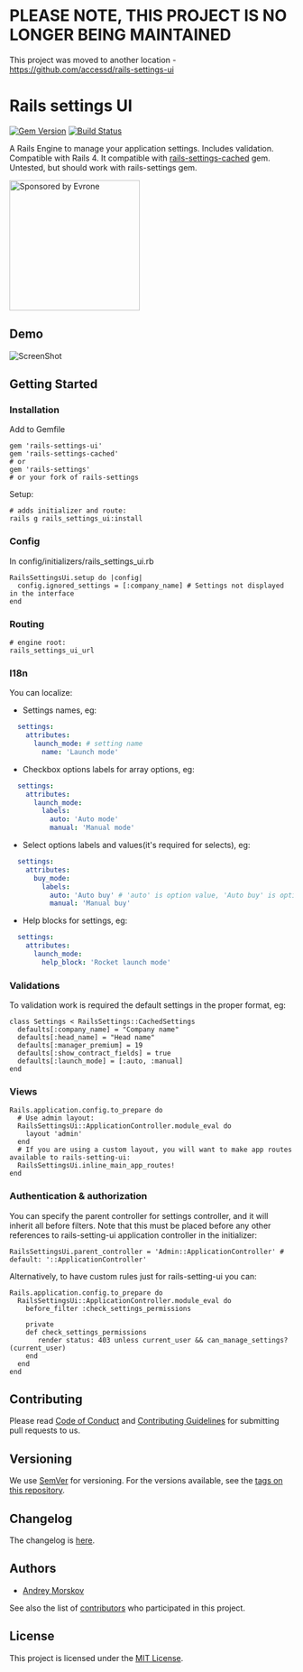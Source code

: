 # PLEASE NOTE, THIS PROJECT IS NO LONGER BEING MAINTAINED

This project was moved to another location - https://github.com/accessd/rails-settings-ui

# Rails settings UI

[![Gem Version](https://badge.fury.io/rb/rails-settings-ui.png)](http://badge.fury.io/rb/rails-settings-ui)
[![Build Status](https://travis-ci.org/accessd/rails-settings-ui.svg?branch=master)](https://travis-ci.org/accessd/rails-settings-ui)

A Rails Engine to manage your application settings. Includes validation. Compatible with Rails 4.
It compatible with [rails-settings-cached](https://github.com/huacnlee/rails-settings-cached) gem. Untested, but should work with rails-settings gem.

<a href="https://evrone.com/?utm_source=github.com">
  <img src="https://evrone.com/logo/evrone-sponsored-logo.png"
       alt="Sponsored by Evrone" width="231">
</a>

## Demo

![ScreenShot](https://raw.github.com/accessd/rails-settings-ui/master/doc/img/settings-page.png)

## Getting Started

### Installation

Add to Gemfile

    gem 'rails-settings-ui'
    gem 'rails-settings-cached'
    # or
    gem 'rails-settings'
    # or your fork of rails-settings

Setup:

    # adds initializer and route:
    rails g rails_settings_ui:install

### Config

In config/initializers/rails_settings_ui.rb

    RailsSettingsUi.setup do |config|
      config.ignored_settings = [:company_name] # Settings not displayed in the interface
    end

### Routing

    # engine root:
    rails_settings_ui_url

### I18n

You can localize:

*  Settings names, eg:

```yaml
  settings:
    attributes:
      launch_mode: # setting name
        name: 'Launch mode'
```

*  Checkbox options labels for array options, eg:

```yaml
  settings:
    attributes:
      launch_mode:
        labels:
          auto: 'Auto mode'
          manual: 'Manual mode'
```

*  Select options labels and values(it's required for selects), eg:

```yaml
  settings:
    attributes:
      buy_mode:
        labels:
          auto: 'Auto buy' # 'auto' is option value, 'Auto buy' is option label
          manual: 'Manual buy'
```

*  Help blocks for settings, eg:

```yaml
  settings:
    attributes:
      launch_mode:
        help_block: 'Rocket launch mode'
```

### Validations

To validation work is required the default settings in the proper format, eg:

    class Settings < RailsSettings::CachedSettings
      defaults[:company_name] = "Company name"
      defaults[:head_name] = "Head name"
      defaults[:manager_premium] = 19
      defaults[:show_contract_fields] = true
      defaults[:launch_mode] = [:auto, :manual]
    end

### Views

    Rails.application.config.to_prepare do
      # Use admin layout:
      RailsSettingsUi::ApplicationController.module_eval do
        layout 'admin'
      end
      # If you are using a custom layout, you will want to make app routes available to rails-setting-ui:
      RailsSettingsUi.inline_main_app_routes!
    end


### Authentication & authorization

You can specify the parent controller for settings controller, and it will inherit all before filters.
Note that this must be placed before any other references to rails-setting-ui application controller in the initializer:

    RailsSettingsUi.parent_controller = 'Admin::ApplicationController' # default: '::ApplicationController'

Alternatively, to have custom rules just for rails-setting-ui you can:

    Rails.application.config.to_prepare do
      RailsSettingsUi::ApplicationController.module_eval do
        before_filter :check_settings_permissions
      
        private
        def check_settings_permissions
           render status: 403 unless current_user && can_manage_settings?(current_user)
        end
      end
    end 

## Contributing

Please read [Code of Conduct](CODE-OF-CONDUCT.md) and [Contributing Guidelines](CONTRIBUTING.md) for submitting pull requests to us.

## Versioning

We use [SemVer](http://semver.org/) for versioning. For the versions available, see the [tags on this repository](https://github.com/evrone/rails-settings-ui/tags). 

## Changelog

The changelog is [here](CHANGELOG.md).

## Authors

* [Andrey Morskov](https://github.com/accessd)

See also the list of [contributors](https://github.com/evrone/rails-settings-ui/contributors) who participated in this project.

## License

This project is licensed under the [MIT License](LICENSE).




